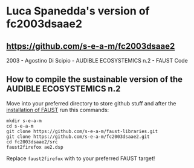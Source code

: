 # Luca Spanedda's version of fc2003dsaae2
## https://github.com/s-e-a-m/fc2003dsaae2

2003 - Agostino Di Scipio - AUDIBLE ECOSYSTEMICS n.2 - FAUST Code

## How to compile the sustainable version of the AUDIBLE ECOSYSTEMICS n.2

Move into your preferred directory to store github stuff and after the [installation of FAUST](https://faust.grame.fr/downloads/) run this commands:
```
mkdir s-e-a-m
cd s-e-a-m
git clone https://github.com/s-e-a-m/faust-libraries.git
git clone https://github.com/s-e-a-m/fc2003dsaae2.git
cd fc2003dsaae2/src
faust2firefox ae2.dsp
```

Replace `faust2firefox` with to your preferred FAUST target!
